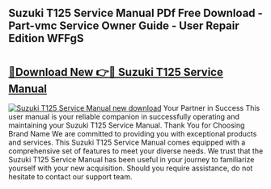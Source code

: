 ## Suzuki T125 Service Manual PDf Free Download - Part-vmc Service Owner Guide - User Repair Edition WFFgS

# <h2><a href="http://bc46295.oget.top/?id=Suzuki+T125+Service+Manual">🔗Download New 👉🔴 Suzuki T125 Service Manual</a></h2>

[![Suzuki T125 Service Manual new download](https://i.imgur.com/5g1atiW.png)](http://bc46295.oget.top/?id=Suzuki+T125+Service+Manual)
Your Partner in Success This user manual is your reliable companion in successfully operating and maintaining your Suzuki T125 Service Manual. Thank You for Choosing Brand Name We are committed to providing you with exceptional products and services. This Suzuki T125 Service Manual comes equipped with a comprehensive set of features to meet your diverse needs. We trust that the Suzuki T125 Service Manual has been useful in your journey to familiarize yourself with your new acquisition. Should you require assistance, do not hesitate to contact our support team.
